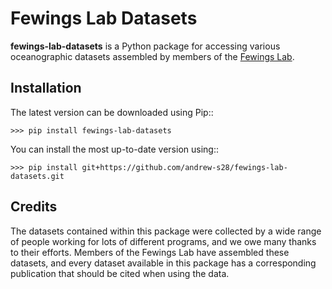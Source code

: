 Fewings Lab Datasets
=======

**fewings-lab-datasets** is a Python package for accessing various oceanographic datasets assembled by members of the [Fewings Lab](https://fewingslab.ceoas.oregonstate.edu/).

Installation
------------

The latest version can be downloaded using Pip::

    >>> pip install fewings-lab-datasets

You can install the most up-to-date version using::

    >>> pip install git+https://github.com/andrew-s28/fewings-lab-datasets.git

Credits
-------

The datasets contained within this package were collected by a wide range of people working for lots of different programs, and we owe many thanks to their efforts.
Members of the Fewings Lab have assembled these datasets, and every dataset available in this package has a corresponding publication that should be cited when using the data.